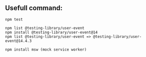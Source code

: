 ## Usefull command:
    npm test

    npm list @testing-library/user-event
    npm install @testing-library/user-event@14  
    npm list @testing-library/user-event => @testing-library/user-event@14.4.3

    npm install msw (mock service worker)
 